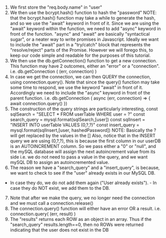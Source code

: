 1. We first store the "req.body.name" in "user"
2. We then use the bcrypt.hash() function to hash the "password"
NOTE: that the bcrypt.hash() function may take a while to generate the hash, and so we use the "await" keyword in front of it. 
Since we are using the "await" keyword within the function, we need to add "async" keyword in front of the function.
"async" and "await" are basically "syntactical sugar", or a neater way to write promises in Javascript. 
Ideally we want to include the "await" part in a "try/catch" block that represents the "resolve/reject" parts of the Promise. However we will forego this, to keep our code simple and readable for the purposes of this tutorial.
3. We then use the db.getConnection() function to get a new connection. This function may have 2 outcomes, either an "error" or a "connection". i.e. db.getConnection ( (err, connection) )
4. In case we get the connection, we can then QUERY the connection, using connection.query(). Note that since the query() function may take some time to respond, we use the keyword "await" in front of it. Accordingly we need to include the "async" keyword in front of the parent function.
i.e. db.getConnection ( async (err, connection) => {
           await connection.query(<query>) 
})
5. The construction of the query strings are particularly interesting,
const sqlSearch = "SELECT * FROM userTable WHERE user = ?"
const search_query = mysql.format(sqlSearch,[user])
const sqlInsert = "INSERT INTO userTable VALUES (0,?,?)"
const insert_query = mysql.format(sqlInsert,[user, hashedPassword])
NOTE: Basically the ? will get replaced by the values in the []
Also, notice that in the INSERT query we are using (0,?,?), this is because the first column in our userDB is an AUTOINCREMENT column. So we pass either a "0" or "null", and the mySQL database will assign the next autoincrement value from its side 
i.e. we do not need to pass a value in the query, and we want mySQL DB to assign an autoincremented value.
6. The reason we have a "search_query" and a "insert_query", is because, we want to check to see if the "user" already exists in our MySQL DB. 
- In case they do, we do not add them again ("User already exists"). - In case they do NOT exist, we add them to the DB.
7. Note that after we make the query, we no longer need the connection and we must call a connection.release()
8. The connection.query() function will either have an error OR a result. i.e. connection.query( (err, result) )
9. The "results" returns each ROW as an object in an array.
Thus if the "search_query" results.length==0, then no ROWs were returned indicating that the user does not exist in the DB